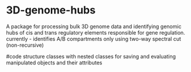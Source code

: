 # 3D-genome-hubs
A package for processing bulk 3D genome data and identifying genomic hubs of cis and trans regulatory elements responsible for gene regulation.
currently - identifies A/B compartments only using two-way spectral cut (non-recursive)

#code structure
classes with nested classes for saving and evaluating manipulated objects and their attributes
